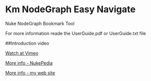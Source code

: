 # Km NodeGraph Easy Navigate
 Nuke NodeGraph Bookmark Tool

 For more information reade the UserGuide.pdf or UserGuide.txt file


##Introduction video

<a href="https://vimeo.com/486944274">Watch at Vimeo</a>

<a href="http://www.nukepedia.com/python/nodegraph/km-nodegraph-easy-navigate/">More info - NukePedia</a>

<a href="http://www.kmworks.ir/index.php/portfolio/km-nodegraph-easy-navigate/">More info - my web site</a>